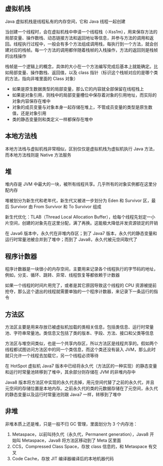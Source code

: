 ## 虚拟机栈

Java 虚拟机栈是线程私有的内存空间，它和 Java 线程一起创建

当创建一个线程时，会在虚拟机栈中申请一个线程栈（‐Xss1m），用来保存方法的局部变量、操作数栈、动态链接方法和返回地址等信息，并参与方法的调用和返回。线程执行过程中，一般会有多个方法组成调用栈，每执行到一个方法，就会创建对应的栈帧。每一个方法的调用都伴随着栈帧的入栈操作，方法的返回则是栈帧的出栈操作

栈帧是一个逻辑上的概念，具体的大小在一个方法编写完成后基本上就能确定。比如局部变量、操作数栈、返回值，以及 class 指针（标识这个栈帧对应的是哪个类的方法，指向非堆里面的 Class 对象）

- 如果是原生数据类型的局部变量，那么它的内容就全部保留在线程栈上
- 如果是对象引用，则栈中的局部变量槽位中保存着对象的引用地址，而实际的对象内容保存在堆中
- 对象的成员变量与对象本身一起存储在堆上，不管成员变量的类型是原生数值，还是对象引用
- 类的静态变量则和类定义一样都保存在堆中

## 本地方法栈

本地方法栈与虚拟机栈非常相似，区别仅仅是虚拟机栈为虚拟机执行 Java 方法，而本地方法栈则是 Native 方法服务

## 堆

堆内存是 JVM 中最大的一块，被所有线程共享。几乎所有的对象实例都在这里分配内存

堆被划分为新生代和老年代，新生代又被进一步划分为 Eden 和 Survivor 区，最后 Survivor 由 From Survivor 和 To Survivor 组成

新生代优化：TLAB（Thread Local Allocation Buffer），给每个线程先划定一小片空间，创建的对象先在这里分配，满了再换。这能极大降低并发资源锁定的开销

在 Java6 版本中，永久代在非堆内存区；到了 Java7 版本，永久代的静态变量和运行时常量池被合并到了堆中；而到了 Java8，永久代被元空间取代了

## 程序计数器

程序计数器是一块很小的内存空间，主要用来记录各个线程执行的字节码的地址，例如，分支、循环、跳转、异常、线程恢复等都依赖于计数器

如果一个线程的时间片用完了，或者是其它原因导致这个线程的 CPU 资源被提前抢夺，那么这个退出的线程就需要单独的一个程序计数器，来记录下一条运行的指令

## 方法区

方法区主要是用来存放已被虚拟机加载的类相关信息，包括类信息、运行时常量池、字符串常量池。类信息又包括了类的版本、字段、方法、接口和父类等信息

方法区与堆空间类似，也是一个共享内存区，所以方法区是线程共享的。假如两个线程都试图访问方法区中的同一个类信息，而这个类还没有装入 JVM，那么此时就只允许一个线程去加载它，另一个线程必须等待

在 HotSpot 虚拟机 Java7 版本中已经将永久代（方法区的一种实现）的静态变量和运行时常量池转移到了堆中，其余部分则存储在 JVM 的非堆内存中

Java8 版本将方法区中实现的永久代去掉，用元空间代替了之前的永久代，并且元空间的存储位置是本地内存。之前永久代的类的元数据存储在了元空间，永久代的静态变量以及运行时常量池则跟 Java7 一样，转移到了堆中

## 非堆

非堆本质上还是堆，只是一般不归 GC 管理，里面划分为 3 个内存池：

1. Metaspace，以前叫持久代（永久代，Permanent generation），Java8 开始叫 Metaspace，Java8 将方法区移动到了 Meta 区里面
2. CCS，Compressed Class Space，存放 class 信息的，和 Metaspace 有交叉
3. Code Cache，存放 JIT 编译器编译后的本地机器代码